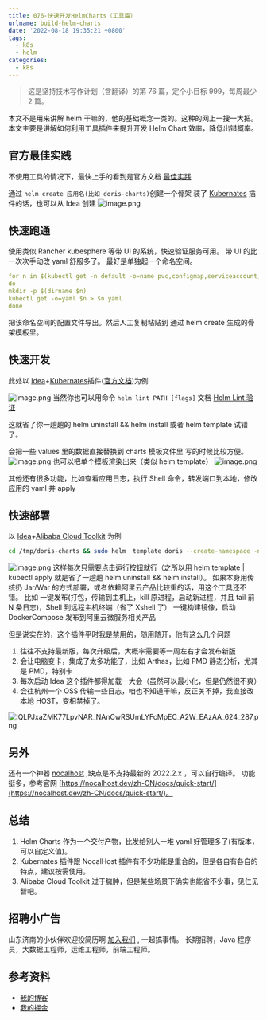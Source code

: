 ```yaml
---
title: 076-快速开发HelmCharts（工具篇）
urlname: build-helm-charts
date: '2022-08-18 19:35:21 +0800'
tags:
  - k8s
  - helm
categories:
  - k8s
---
```


> 这是坚持技术写作计划（含翻译）的第 76 篇，定个小目标 999，每周最少 2 篇。

本文不是用来讲解 helm 干嘛的，他的基础概念一类的。这种的网上一搜一大把。本文主要是讲解如何利用工具插件来提升开发 Helm Chart 效率，降低出错概率。

<!-- more -->

## 官方最佳实践

不使用工具的情况下，最快上手的看到是官方文档 [最佳实践](https://helm.sh/zh/docs/chart_best_practices/conventions/)

通过 `helm create 应用名(比如 doris-charts)`创建一个骨架
装了 [Kubernates](https://plugins.jetbrains.com/plugin/10485-kubernetes) 插件的话，也可以从 Idea 创建
![image.png](https://cdn.nlark.com/yuque/0/2022/png/226273/1660874799097-588bae27-e0c1-453e-a482-0ffdad3b2b2a.png#clientId=u2bdd351d-7275-4&from=paste&height=460&id=ua1a2382e&originHeight=460&originWidth=564&originalType=binary∶=1&rotation=0&showTitle=false&size=86859&status=done&style=none&taskId=uf9adb867-f304-4f5f-9fa8-5624d194a51&title=&width=564)

## 快速跑通

使用类似 Rancher kubesphere 等带 UI 的系统，快速验证服务可用。
带 UI 的比一次次手动改 yaml 舒服多了。
最好是单独起一个命名空间。

```yaml
for n in $(kubectl get -n default -o=name pvc,configmap,serviceaccount,secret,ingress,service,deployment,statefulset,hpa,job,cronjob)
do
mkdir -p $(dirname $n)
kubectl get -o=yaml $n > $n.yaml
done
```

把该命名空间的配置文件导出。然后人工复制粘贴到 通过 helm create 生成的骨架模板里。

## 快速开发

此处以 [Idea](https://www.jetbrains.com/idea/)+[Kubernates](https://plugins.jetbrains.com/plugin/10485-kubernetes)插件([官方文档](https://www.jetbrains.com/help/idea/kubernetes.html))为例

![image.png](https://cdn.nlark.com/yuque/0/2022/png/226273/1660819846652-784c2bbf-a26d-4afb-add5-363dea270597.png#clientId=u894cd9a1-0132-4&from=paste&height=711&id=ud9b59c0f&originHeight=711&originWidth=1235&originalType=binary∶=1&rotation=0&showTitle=false&size=629463&status=done&style=none&taskId=uc2ac7b9f-822f-4e2d-a4d8-7fabb5af4eb&title=&width=1235)
当然你也可以用命令 `helm lint PATH [flags]` 文档 [Helm Lint 验证](https://helm.sh/zh/docs/helm/helm_lint/)

这就省了你一趟趟的 helm uninstall && helm install 或者 helm template 试错了。

会把一些 values 里的数据直接替换到 charts 模板文件里 写的时候比较方便。
![image.png](https://cdn.nlark.com/yuque/0/2022/png/226273/1660821148556-f1e32101-3ced-47b5-9212-1f0e3cec8b0c.png#clientId=u894cd9a1-0132-4&from=paste&height=543&id=ub74b788b&originHeight=543&originWidth=823&originalType=binary∶=1&rotation=0&showTitle=false&size=430686&status=done&style=none&taskId=u91e3998b-2229-4065-8584-e934e59d204&title=&width=823)
也可以把单个模板渲染出来（类似 helm template）
![image.png](https://cdn.nlark.com/yuque/0/2022/png/226273/1660874882926-e9e074e8-d293-4901-a58c-c68e719e86c6.png#clientId=u2bdd351d-7275-4&from=paste&height=523&id=u9a9d5c5a&originHeight=523&originWidth=1836&originalType=binary∶=1&rotation=0&showTitle=false&size=618328&status=done&style=none&taskId=ua77ee804-4df4-4887-ab81-3137620b74c&title=&width=1836)

其他还有很多功能，比如查看应用日志，执行 Shell 命令，转发端口到本地，修改应用的 yaml 并 apply

## 快速部署

以 [Idea](https://www.jetbrains.com/idea/)+[Alibaba Cloud Toolkit](https://plugins.jetbrains.com/plugin/11386-alibaba-cloud-toolkit) 为例

```bash
cd /tmp/doris-charts && sudo helm  template doris --create-namespace -n doris-system /tmp/doris-charts -f /tmp/doris-charts/values.yaml | sudo kubectl apply -n doris-system -f -
```

![image.png](https://cdn.nlark.com/yuque/0/2022/png/226273/1660820465900-63f55d28-89a3-4d4d-86fe-6261e8d3b513.png#clientId=u894cd9a1-0132-4&from=paste&height=1023&id=uce4f1490&originHeight=1023&originWidth=1049&originalType=binary∶=1&rotation=0&showTitle=false&size=185983&status=done&style=none&taskId=u81a5d51e-c8e3-49ea-9a60-ead91cd8d78&title=&width=1049)
这样每次只需要点击运行按钮就行（之所以用 helm template | kubectl apply 就是省了一趟趟 helm uninstall && helm install）。
如果本身用传统扔 Jar/War 的方式部署，或者依赖阿里云产品比较重的话，用这个工具还不错。
比如
一键发布(打包，传输到主机上，kill 原进程，启动新进程，并且 tail 前 N 条日志)，Shell 到远程主机终端（省了 Xshell 了）
一键构建镜像，启动 DockerCompose
发布到阿里云微服务相关产品

但是说实在的，这个插件平时我是禁用的，随用随开，他有这么几个问题

1. 往往不支持最新版，每次升级后，大概率需要等一周左右才会发布新版
2. 会让电脑变卡，集成了太多功能了，比如 Arthas，比如 PMD 静态分析，尤其是 PMD，特别卡
3. 每次启动 Idea 这个插件都得加载一大会（虽然可以最小化，但是仍然很不爽）
4. 会往杭州一个 OSS 传输一些日志，咱也不知道干嘛，反正关不掉，我直接改本地 HOST，变相禁掉了。

![lQLPJxaZMK77LpvNAR_NAnCwRSUmLYFcMpEC_A2W_EAzAA_624_287.png](https://cdn.nlark.com/yuque/0/2022/png/226273/1660820939973-894dcd11-8b81-4a24-8537-1ae15b28df4d.png#clientId=u894cd9a1-0132-4&from=paste&height=287&id=uf31e6486&originHeight=287&originWidth=624&originalType=binary∶=1&rotation=0&showTitle=false&size=23918&status=done&style=none&taskId=u236134d0-d19f-4e3e-91be-7852d288c22&title=&width=624)

## 另外

还有一个神器 [nocalhost](https://plugins.jetbrains.com/plugin/16058-nocalhost) ,缺点是不支持最新的 2022.2.x ，可以自行编译。
功能挺多，参考官网 [https://nocalhost.dev/zh-CN/docs/quick-start/](https://nocalhost.dev/zh-CN/docs/quick-start/)。

## 总结

1. Helm Charts 作为一个交付产物，比发给别人一堆 yaml 好管理多了(有版本，可以自定义值)。
2. Kubernates 插件跟 NocalHost 插件有不少功能是重合的，但是各自有各自的特点，建议按需使用。
3. Alibaba Cloud Toolkit 过于臃肿，但是某些场景下确实也能省不少事，见仁见智吧。

## 招聘小广告

山东济南的小伙伴欢迎投简历啊 [加入我们](https://www.zhipin.com/gongsi/98c1ccdd9decf9791XR539y5GFA~.html) , 一起搞事情。
长期招聘，Java 程序员，大数据工程师，运维工程师，前端工程师。

## 参考资料

- [我的博客](https://anjia0532.github.io/2022/08/18/build-helm-charts/)
- [我的掘金](https://juejin.cn/post/7133412011815206926/)
